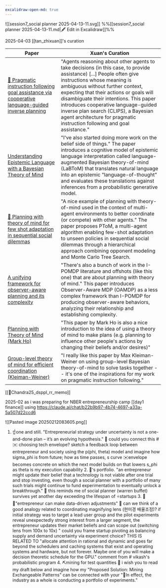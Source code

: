 ```yaml
---
excalidraw-open-md: true
---
```

![[session7_social planner 2025-04-13-11.svg]]
%%[[session7_social planner 2025-04-13-11.md|🖋 Edit in Excalidraw]]%%

2025-04-03
[[tan_zhixuan]]'s curation

| Paper                                                                                                                                   | Xuan's Curation                                                                                                                                                                                                                                                                                                                                                                                                                        |
| --------------------------------------------------------------------------------------------------------------------------------------- | -------------------------------------------------------------------------------------------------------------------------------------------------------------------------------------------------------------------------------------------------------------------------------------------------------------------------------------------------------------------------------------------------------------------------------------- |
| [📜 Pragmatic instruction following goal assistance via cooperative language-guided inverse planning](https://arxiv.org/abs/2408.12022) | "Agents reasoning about other agents to take decisions (in this case, to provide assistance) [...] People often give instructions whose meaning is ambiguous without further context, expecting that their actions or goals will disambiguate their intentions. This paper introduces cooperative language-guided inverse plan search (CLIPS), a Bayesian agent architecture for pragmatic instruction following and goal assistance." |
| [Understanding Epistemic Language with a Bayesian Theory of Mind](https://arxiv.org/abs/2408.12022)                                     | "I've also started doing more work on the belief side of things." The paper introduces a cognitive model of epistemic language interpretation called language-augmented Bayesian theory-of-mind (LaBToM) that translates natural language into an epistemic "language-of-thought" and evaluates these translations against inferences from a probabilistic generative model.                                                           |
| [📜 Planning with theory of mind for few shot adaptation in sequential social dilemmas](https://openreview.net/forum?id=Y8OaqdX5Xt)     | "A nice example of planning with theory-of-mind used in the context of multi-agent environments to better coordinate (or compete) with other agents." The paper proposes PToM, a multi-agent algorithm enabling few-shot adaptation to unseen policies in sequential social dilemmas through a hierarchical approach combining opponent modeling and Monte Carlo Tree Search.                                                          |
| [A unifying framework for observer-aware planning and its complexity](https://proceedings.mlr.press/v161/miura21a.html)                 | "There's also a bunch of work in the I-POMDP literature and offshots (like this one) that are about planning with theory of mind." This paper introduces Observer-Aware MDP (OAMDP) as a less complex framework than I-POMDP for producing observer-aware behaviors, analyzing their relationship and establishing complexity.                                                                                                         |
| [Planning with Theory of Mind (Mark Ho)](https://probcomp.slack.com/files/UN3TMRLMD/F08JPFLLG06/planning_with_theory_of_mind.pdf)       | "This paper by Mark Ho is also a nice introduction to the idea of using a theory of mind to make plans (e.g. planning to influence other people's actions by changing their beliefs and/or desires)"                                                                                                                                                                                                                                   |
| [Group-level theory of mind for efficient coordination (Kleiman-Weiner)](https://onlinelibrary.wiley.com/doi/full/10.1111/tops.12525)   | "I really like this paper by Max Kleiman-Weiner on using group-level Bayesian theory-of-mind to solve tasks together -- it's one of the inspirations for my work on pragmatic instruction following."                                                                                                                                                                                                                                  |
[[📜Chandra25_dsppl_rr_memo]]



2025-02
as i was preparing for NBER entrepreneurship camp [[day1 finance]]
using https://claude.ai/chat/b22b9b97-4b74-4697-a33a-5a507d22ccd6

![[Pasted image 20250212083605.png]]


1. ☝️one and still. "Entrepreneurial strategy under uncertainty is not a one-and-done plan – it’s an evolving hypothesis." 🌙 could you connect this # ✉️ choosing tech envelope? sketch a feedback loop between entrepreneur and society using the p(phi, theta) model and imagine how sigma_phi is from future; how as time passes, s curve ✉️envelope becomes concrete on which the next model builds on that lowers s_phi as theta is my execution capability 2. 👴's portfolio. "an entrepreneur might update their belief that a technology is not viable after one trial and stop investing, even though a social planner with a portfolio of many such trials might continue to fund experimentation to eventually unlock a breakthrough." 🌙 this reminds me of social planner (warren buffet) survives yet another day exceeding the lifespan of ⭐️startups 3. 🔬🔭"entrepreneur can make data-driven adjustments" 🌙 can we think of a good analogy related to coordinating magnifying lens (현미경 배율조정)? if initial strategy was to target a lead user group and the pilot experiments reveal unexpectedly strong interest from a larger segment, the entrepreneur updates their market beliefs and can scope out (switching lens from 100x to 10x) " could you frame startup pivoting as balancing supply and demand uncertainty via experiment choice? THIS IS RELATED TO "allocate attention in rational and dynamic and goes far beyond the schedulers and caching systems that exist and operating systems and hardware, but not forever. Maybe one of you will make a decision theoretic schedule for the GPU." comment from # vikash's probabilistic program 4. ⛏️mining for test quantities 🌙 i wish you to read my draft below and imagine how my "Proposed Solution: Mining Exchangeable Patterns" can be connected with your "👥In effect, the industry as a whole is conducting a portfolio of experiments."